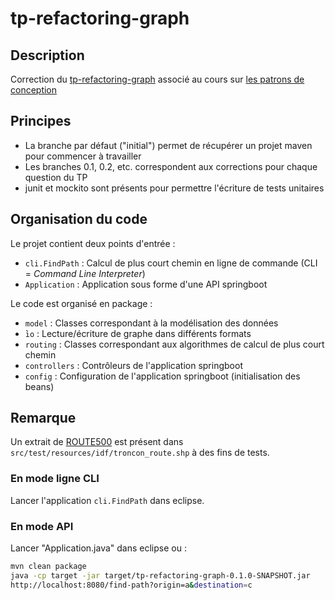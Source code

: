 # tp-refactoring-graph


## Description

Correction du [tp-refactoring-graph](http://mborne.github.io/cours-patron-conception/annexe/tp-graph/index.html) associé au cours 
sur [les patrons de conception](http://mborne.github.io/cours-patron-conception/)


## Principes

* La branche par défaut ("initial") permet de récupérer un projet maven pour commencer à travailler
* Les branches 0.1, 0.2, etc. correspondent aux corrections pour chaque question du TP
* junit et mockito sont présents pour permettre l'écriture de tests unitaires


## Organisation du code

Le projet contient deux points d'entrée :

* `cli.FindPath` : Calcul de plus court chemin en ligne de commande (CLI = *Command Line Interpreter*)
* `Application` : Application sous forme d'une API springboot

Le code est organisé en package :

* `model` : Classes correspondant à la modélisation des données
* ̀`io` : Lecture/écriture de graphe dans différents formats
* `routing` : Classes correspondant aux algorithmes de calcul de plus court chemin
* `controllers` : Contrôleurs de l'application springboot
* `config` : Configuration de l'application springboot (initialisation des beans)


## Remarque

Un extrait de [ROUTE500](http://professionnels.ign.fr/route500) est présent dans `src/test/resources/idf/troncon_route.shp` à des fins de tests.


### En mode ligne CLI

Lancer l'application `cli.FindPath` dans eclipse.

### En mode API

Lancer "Application.java" dans eclipse ou :

```bash
mvn clean package
java -cp target -jar target/tp-refactoring-graph-0.1.0-SNAPSHOT.jar
http://localhost:8080/find-path?origin=a&destination=c
```
